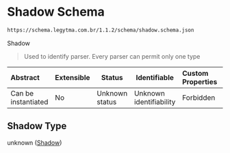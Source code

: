 # Shadow Schema

```txt
https://schema.legytma.com.br/1.1.2/schema/shadow.schema.json
```

Shadow


> Used to identify parser. Every parser can permit only one type
>

| Abstract            | Extensible | Status         | Identifiable            | Custom Properties | Additional Properties | Access Restrictions | Defined In                                                                |
| :------------------ | ---------- | -------------- | ----------------------- | :---------------- | --------------------- | ------------------- | ------------------------------------------------------------------------- |
| Can be instantiated | No         | Unknown status | Unknown identifiability | Forbidden         | Allowed               | none                | [shadow.schema.json](../schema/shadow.schema.json) |

## Shadow Type

unknown ([Shadow](shadow.md))
